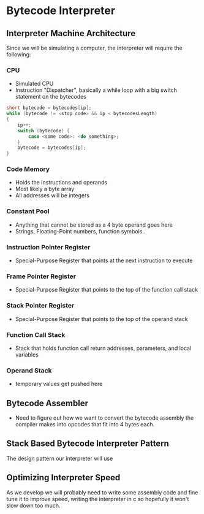 # Bytecode Interpreter

## Interpreter Machine Architecture

Since we will be simulating a computer, the interpreter will require the following:

### CPU

- Simulated CPU
- Instruction "Dispatcher", basically a while loop with a big switch statement on the bytecodes

```c
short bytecode = bytecodes[ip];
while (bytecode != <stop code> && ip < bytecodesLength)
{
    ip++;
    switch (bytecode) {
        case <some code>: <do something>;
    }
    bytecode = bytecodes[ip];
}
```

### Code Memory

- Holds the instructions and operands
- Most likely a byte array
- All addresses will be integers

### Constant Pool

- Anything that cannot be stored as a 4 byte operand goes here
- Strings, Floating-Point numbers, function symbols..

### Instruction Pointer Register 

- Special-Purpose Register that points at the next instruction to execute

### Frame Pointer Register

- Special-Purpose Register that points to the top of the function call stack

### Stack Pointer Register

- Special-Purpose Register that points to the top of the operand stack

### Function Call Stack

- Stack that holds function call return addresses, parameters, and local variables

### Operand Stack

- temporary values get pushed here

## Bytecode Assembler

- Need to figure out how we want to convert the bytecode assembly the compiler makes into opcodes that fit into 4 bytes each.

## Stack Based Bytecode Interpreter Pattern

The design pattern our interpreter will use

## Optimizing Interpreter Speed

As we develop we will probably need to write some assembly code and fine tune it to improve speed, writing the interpreter in c so hopefully it won't slow down too much.

